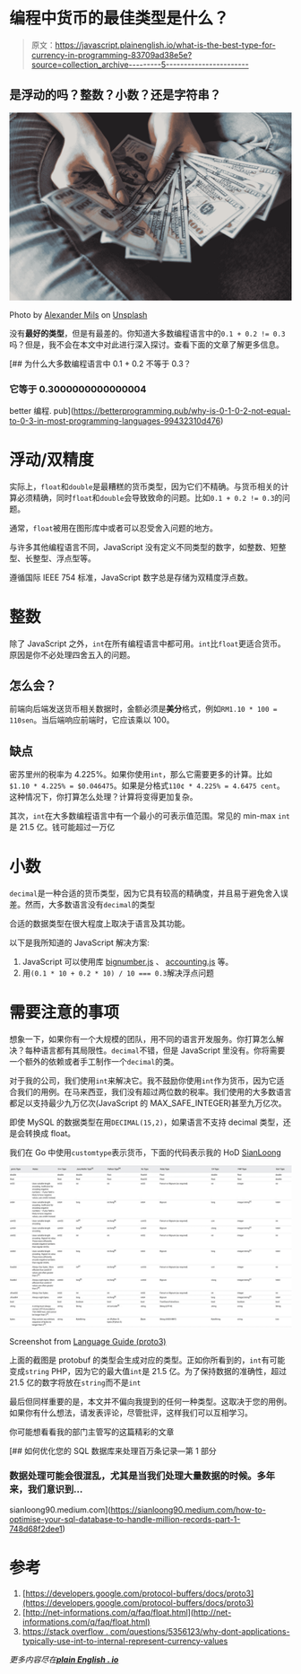 # 编程中货币的最佳类型是什么？

> 原文：<https://javascript.plainenglish.io/what-is-the-best-type-for-currency-in-programming-83709ad38e5e?source=collection_archive---------5----------------------->

## 是浮动的吗？整数？小数？还是字符串？

![](img/c0397870b013dcb0d00f0b1e1fb0f195.png)

Photo by [Alexander Mils](https://unsplash.com/@alexandermils?utm_source=medium&utm_medium=referral) on [Unsplash](https://unsplash.com?utm_source=medium&utm_medium=referral)

没有**最好的类型**，但是有最差的。你知道大多数编程语言中的`0.1 + 0.2 != 0.3`吗？但是，我不会在本文中对此进行深入探讨。查看下面的文章了解更多信息。

[](https://betterprogramming.pub/why-is-0-1-0-2-not-equal-to-0-3-in-most-programming-languages-99432310d476) [## 为什么大多数编程语言中 0.1 + 0.2 不等于 0.3？

### 它等于 0.3000000000000004

better 编程. pub](https://betterprogramming.pub/why-is-0-1-0-2-not-equal-to-0-3-in-most-programming-languages-99432310d476) 

# 浮动/双精度

实际上，`float`和`double`是最糟糕的货币类型，因为它们不精确。与货币相关的计算必须精确，同时`float`和`double`会导致致命的问题。比如`0.1 + 0.2 != 0.3`的问题。

通常，`float`被用在图形库中或者可以忍受舍入问题的地方。

与许多其他编程语言不同，JavaScript 没有定义不同类型的数字，如整数、短整型、长整型、浮点型等。

遵循国际 IEEE 754 标准，JavaScript 数字总是存储为双精度浮点数。

# 整数

除了 JavaScript 之外，`int`在所有编程语言中都可用。`int`比`float`更适合货币。原因是你不必处理四舍五入的问题。

## 怎么会？

前端向后端发送货币相关数据时，金额必须是**美分**格式，例如`RM1.10 * 100 = 110sen`。当后端响应前端时，它应该乘以 100。

## 缺点

密苏里州的税率为 4.225%。如果你使用`int`，那么它需要更多的计算。比如`$1.10 * 4.225% = $0.046475`。如果是分格式`110¢ * 4.225% = 4.6475 cent`。这种情况下，你打算怎么处理？计算将变得更加复杂。

其次，`int`在大多数编程语言中有一个最小的可表示值范围。常见的 min-max `int`是 21.5 亿。钱可能超过一万亿

# 小数

`decimal`是一种合适的货币类型，因为它具有较高的精确度，并且易于避免舍入误差。然而，大多数语言没有`decimal`的类型

合适的数据类型在很大程度上取决于语言及其功能。

以下是我所知道的 JavaScript 解决方案:

1.  JavaScript 可以使用库 [bignumber.js](https://github.com/MikeMcl/bignumber.js/) 、 [accounting.js](https://github.com/openexchangerates/accounting.js/) 等。
2.  用`(0.1 * 10 + 0.2 * 10) / 10 === 0.3`解决浮点问题

# 需要注意的事项

想象一下，如果你有一个大规模的团队，用不同的语言开发服务。你打算怎么解决？每种语言都有其局限性。`decimal`不错，但是 JavaScript 里没有。你将需要一个额外的依赖或者手工制作一个`decimal`的类。

对于我的公司，我们使用`int`来解决它。我不鼓励你使用`int`作为货币，因为它适合我们的用例。在马来西亚，我们没有超过两位数的税率。我们使用的大多数语言都足以支持最少九万亿次(JavaScript 的 MAX_SAFE_INTEGER)甚至九万亿次。

即使 MySQL 的数据类型在用`DECIMAL(15,2)`，如果语言不支持 decimal 类型，还是会转换成 float。

我们在 Go 中使用`customtype`表示货币，下面的代码表示我的 HoD [SianLoong](https://medium.com/u/561fe5470f73?source=post_page-----83709ad38e5e--------------------------------)

![](img/9a8ff26ab18dc6eb432b2742a6080459.png)

Screenshot from [Language Guide (proto3)](https://developers.google.com/protocol-buffers/docs/proto3#scalar)

上面的截图是 protobuf 的类型会生成对应的类型。正如你所看到的，`int`有可能变成`string` PHP，因为它的最大值`int`是 21.5 亿。为了保持数据的准确性，超过 21.5 亿的数字将放在`string`而不是`int`

最后但同样重要的是，本文并不偏向我提到的任何一种类型。这取决于您的用例。如果你有什么想法，请发表评论，尽管批评，这样我们可以互相学习。

你可能想看看我的部门主管写的这篇精彩的文章

[](https://sianloong90.medium.com/how-to-optimise-your-sql-database-to-handle-million-records-part-1-748d68f2dee1) [## 如何优化您的 SQL 数据库来处理百万条记录—第 1 部分

### 数据处理可能会很混乱，尤其是当我们处理大量数据的时候。多年来，我们意识到…

sianloong90.medium.com](https://sianloong90.medium.com/how-to-optimise-your-sql-database-to-handle-million-records-part-1-748d68f2dee1) 

# 参考

1.  [https://developers.google.com/protocol-buffers/docs/proto3](https://developers.google.com/protocol-buffers/docs/proto3)
2.  [http://net-informations.com/q/faq/float.html](http://net-informations.com/q/faq/float.html)
3.  [https://stack overflow . com/questions/5356123/why-dont-applications-typically-use-int-to-internal-represent-currency-values](https://stackoverflow.com/questions/5356123/why-dont-applications-typically-use-int-to-internally-represent-currency-values)

*更多内容尽在*[***plain English . io***](http://plainenglish.io/)